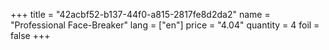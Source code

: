 +++
title = "42acbf52-b137-44f0-a815-2817fe8d2da2"
name = "Professional Face-Breaker"
lang = ["en"]
price = "4.04"
quantity = 4
foil = false
+++
